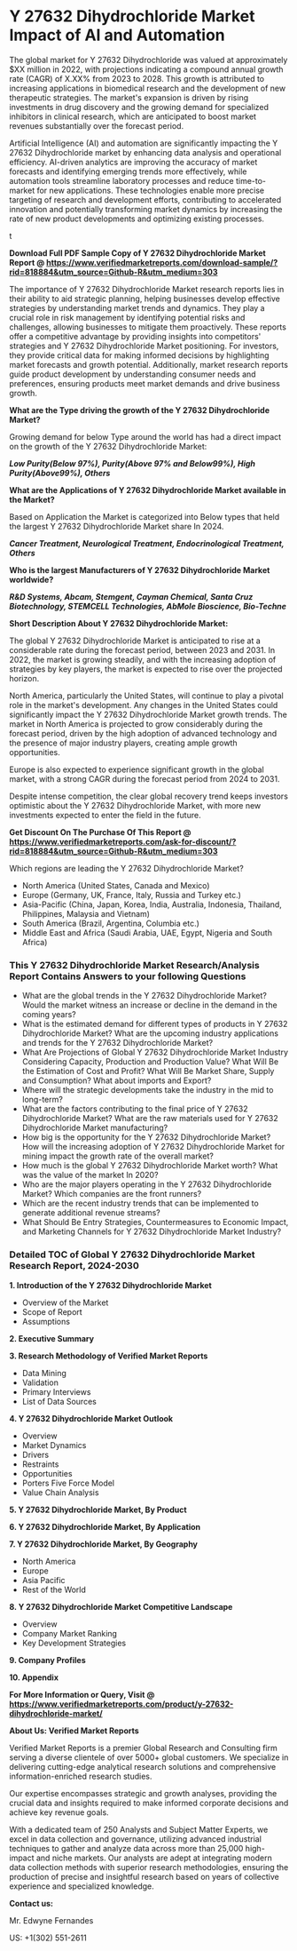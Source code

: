 <meta name="title" content="Global  Y 27632 Dihydrochloride Market Impact of AI and Automation"><meta name="description" content="  The global market for Y 27632 Dihydrochloride was valued at approximately $XX million in 2022, with projections indicating a compound annual growth rate (CAGR) of X."><meta name="title" content=" Y 27632 Dihydrochloride Market Size, Share, Scope, Trends, Growth, Opportunities, Analysis, Forecast"> <h1>Y 27632 Dihydrochloride Market Impact of AI and Automation</h1> <p>The global market for Y 27632 Dihydrochloride was valued at approximately $XX million in 2022, with projections indicating a compound annual growth rate (CAGR) of X.XX% from 2023 to 2028. This growth is attributed to increasing applications in biomedical research and the development of new therapeutic strategies. The market's expansion is driven by rising investments in drug discovery and the growing demand for specialized inhibitors in clinical research, which are anticipated to boost market revenues substantially over the forecast period.</p> <p>Artificial Intelligence (AI) and automation are significantly impacting the Y 27632 Dihydrochloride market by enhancing data analysis and operational efficiency. AI-driven analytics are improving the accuracy of market forecasts and identifying emerging trends more effectively, while automation tools streamline laboratory processes and reduce time-to-market for new applications. These technologies enable more precise targeting of research and development efforts, contributing to accelerated innovation and potentially transforming market dynamics by increasing the rate of new product developments and optimizing existing processes.</p> t</p><p id="" class=""><strong>Download Full PDF Sample Copy of Y 27632 Dihydrochloride Market Report @ <a href="https://www.verifiedmarketreports.com/download-sample/?rid=818884&utm_source=Github-R&utm_medium=303" target="_blank">https://www.verifiedmarketreports.com/download-sample/?rid=818884&utm_source=Github-R&utm_medium=303</a></strong></p><p>The importance of&nbsp;Y 27632 Dihydrochloride Market research reports lies in their ability to aid strategic planning, helping businesses develop effective strategies by understanding market trends and dynamics. They play a crucial role in risk management by identifying potential risks and challenges, allowing businesses to mitigate them proactively. These reports offer a competitive advantage by providing insights into competitors' strategies and Y 27632 Dihydrochloride Market positioning. For investors, they provide critical data for making informed decisions by highlighting market forecasts and growth potential. Additionally, market research reports guide product development by understanding consumer needs and preferences, ensuring products meet market demands and drive business growth.</p><p><strong>What are the&nbsp;Type driving the growth of the Y 27632 Dihydrochloride Market?</strong></p><p id="" class="">Growing demand for below Type around the world has had a direct impact on the growth of the Y 27632 Dihydrochloride Market:</p><em><strong>Low Purity(Below 97%), Purity(Above 97% and Below99%), High Purity(Above99%), Others</strong></em></p><strong>What are the&nbsp;Applications&nbsp;of Y 27632 Dihydrochloride Market available in the Market?</strong></p><p id="" class="">Based on Application the Market is categorized into Below types that held the largest Y 27632 Dihydrochloride Market share In 2024.</p><em><strong>Cancer Treatment, Neurological Treatment, Endocrinological Treatment, Others</strong></em></p><strong>Who is the largest Manufacturers of Y 27632 Dihydrochloride Market worldwide?</strong></p><p><em><strong>R&D Systems, Abcam, Stemgent, Cayman Chemical, Santa Cruz Biotechnology, STEMCELL Technologies, AbMole Bioscience, Bio-Techne</strong></em></p><p id="" class=""><strong>Short Description About Y 27632 Dihydrochloride Market:</strong></p><p>The global Y 27632 Dihydrochloride Market is anticipated to rise at a considerable rate during the forecast period, between 2023 and 2031. In 2022, the market is growing steadily, and with the increasing adoption of strategies by key players, the market is expected to rise over the projected horizon.</p><p>North America, particularly the United States, will continue to play a pivotal role in the market's development. Any changes in the United States could significantly impact the Y 27632 Dihydrochloride Market growth trends. The market in North America is projected to grow considerably during the forecast period, driven by the high adoption of advanced technology and the presence of major industry players, creating ample growth opportunities.</p><p>Europe is also expected to experience significant growth in the global market, with a strong CAGR during the forecast period from 2024 to 2031.</p><p>Despite intense competition, the clear global recovery trend keeps investors optimistic about the Y 27632 Dihydrochloride Market, with more new investments expected to enter the field in the future.</p><p id="" class=""><strong>Get Discount On The Purchase Of This Report @ <a href="https://www.verifiedmarketreports.com/ask-for-discount/?rid=818884&utm_source=Github-R&utm_medium=303" target="_blank">https://www.verifiedmarketreports.com/ask-for-discount/?rid=818884&utm_source=Github-R&utm_medium=303</a></strong></p>Which regions are leading the Y 27632 Dihydrochloride Market?</p><ul><li>North America (United States, Canada and Mexico)</li><li>Europe (Germany, UK, France, Italy, Russia and Turkey etc.)</li><li>Asia-Pacific (China, Japan, Korea, India, Australia, Indonesia, Thailand, Philippines, Malaysia and Vietnam)</li><li>South America (Brazil, Argentina, Columbia etc.)</li><li>Middle East and Africa (Saudi Arabia, UAE, Egypt, Nigeria and South Africa)</li></ul><h3 id="" class="">This Y 27632 Dihydrochloride Market Research/Analysis Report Contains Answers to your following Questions</h3><ul><li>What are the global trends in the Y 27632 Dihydrochloride Market? Would the market witness an increase or decline in the demand in the coming years?</li><li>What is the estimated demand for different types of products in Y 27632 Dihydrochloride Market? What are the upcoming industry applications and trends for the Y 27632 Dihydrochloride Market?</li><li>What Are Projections of Global Y 27632 Dihydrochloride Market Industry Considering Capacity, Production and Production Value? What Will Be the Estimation of Cost and Profit? What Will Be Market Share, Supply and Consumption? What about imports and Export?</li><li>Where will the strategic developments take the industry in the mid to long-term?</li><li>What are the factors contributing to the final price of Y 27632 Dihydrochloride Market? What are the raw materials used for Y 27632 Dihydrochloride Market manufacturing?</li><li>How big is the opportunity for the Y 27632 Dihydrochloride Market? How will the increasing adoption of Y 27632 Dihydrochloride Market for mining impact the growth rate of the overall market?</li><li>How much is the global Y 27632 Dihydrochloride Market worth? What was the value of the market In 2020?</li><li>Who are the major players operating in the Y 27632 Dihydrochloride Market? Which companies are the front runners?</li><li>Which are the recent industry trends that can be implemented to generate additional revenue streams?</li><li>What Should Be Entry Strategies, Countermeasures to Economic Impact, and Marketing Channels for Y 27632 Dihydrochloride Market Industry?</li></ul><h3 id="" class="">Detailed TOC of Global Y 27632 Dihydrochloride Market Research Report, 2024-2030</h3><p id="" class=""><strong>1. Introduction of the Y 27632 Dihydrochloride Market</strong></p><ul><li>Overview of the Market</li><li>Scope of Report</li><li>Assumptions</li></ul><p id="" class=""><strong>2. Executive Summary</strong></p><p id="" class=""><strong>3. Research Methodology of Verified Market Reports</strong></p><ul><li>Data Mining</li><li>Validation</li><li>Primary Interviews</li><li>List of Data Sources</li></ul><p id="" class=""><strong>4. Y 27632 Dihydrochloride Market Outlook</strong></p><ul><li>Overview</li><li>Market Dynamics</li><li>Drivers</li><li>Restraints</li><li>Opportunities</li><li>Porters Five Force Model</li><li>Value Chain Analysis</li></ul><p id="" class=""><strong>5. Y 27632 Dihydrochloride Market, By Product</strong></p><p id="" class=""><strong>6. Y 27632 Dihydrochloride Market, By Application</strong></p><p id="" class=""><strong>7. Y 27632 Dihydrochloride Market, By Geography</strong></p><ul><li>North America</li><li>Europe</li><li>Asia Pacific</li><li>Rest of the World</li></ul><p id="" class=""><strong>8. Y 27632 Dihydrochloride Market Competitive Landscape</strong></p><ul><li>Overview</li><li>Company Market Ranking</li><li>Key Development Strategies</li></ul><p id="" class=""><strong>9. Company Profiles</strong></p><p id="" class=""><strong>10. Appendix</strong></p><p id="" class=""><strong>For More Information or Query, Visit @ <a href="https://www.verifiedmarketreports.com/product/y-27632-dihydrochloride-market/" target="_blank">https://www.verifiedmarketreports.com/product/y-27632-dihydrochloride-market/</a></strong></p><p id="" class=""><strong>About Us: Verified Market Reports</strong></p><p id="" class="">Verified Market Reports is a premier Global Research and Consulting firm serving a diverse clientele of over 5000+ global customers. We specialize in delivering cutting-edge analytical research solutions and comprehensive information-enriched research studies.</p><p id="" class="">Our expertise encompasses strategic and growth analyses, providing the crucial data and insights required to make informed corporate decisions and achieve key revenue goals.</p><p id="" class="">With a dedicated team of 250 Analysts and Subject Matter Experts, we excel in data collection and governance, utilizing advanced industrial techniques to gather and analyze data across more than 25,000 high-impact and niche markets. Our analysts are adept at integrating modern data collection methods with superior research methodologies, ensuring the production of precise and insightful research based on years of collective experience and specialized knowledge.</p><p id="" class=""><strong>Contact us:</strong></p><p id="" class="">Mr. Edwyne Fernandes</p><p id="" class="">US: +1(302) 551-2611</p>